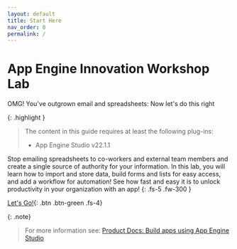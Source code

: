 ```yaml
---
layout: default
title: Start Here
nav_order: 0
permalink: /
---
```


# App Engine Innovation Workshop Lab

OMG! You've outgrown email and spreadsheets: Now let's do this right


{: .highlight }
> The content in this guide requires at least the following plug-ins: 
>
> - App Engine Studio v22.1.1

Stop emailing spreadsheets to co-workers and external team members and create a single source of authority for your information. In this lab, you will learn how to import and store data, build forms and lists for easy access, and add a workflow for automation! See how fast and easy it is to unlock productivity in your organization with an app!
{: .fs-5 .fw-300 }

[Let's Go!](./docs/how-to-get-lab-instance){: .btn .btn-green .fs-4}

{: .note}
> For more information see: [Product Docs: Build apps using App Engine Studio](https://docs.servicenow.com/bundle/utah-application-development/page/build/app-engine-studio/concept/aes-overview.html)